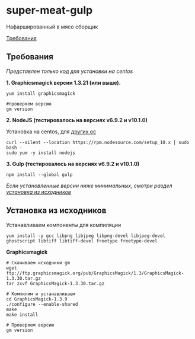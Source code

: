 # super-meat-gulp
Нафаршированный в мясо сборщик

[Требования](#Требования)

## Требования
*Представлен только код для установки на centos*

**1. Graphicsmagick версии 1.3.21 (или выше).**
```
yum install graphicsmagick

#проверяем версию
gm version
```

**2. NodeJS (тестировалось на версиях v6.9.2 и v10.1.0)**

Установка на centos, для [других ос](https://nodejs.org/en/download/package-manager/)
```
curl --silent --location https://rpm.nodesource.com/setup_10.x | sudo bash -
sudo yum -y install nodejs
```


**3. Gulp (тестировалось на версиях v6.9.2 и v10.1.0)**
```
npm install --global gulp
```




*Если установленные версии ниже минимальных, смотри раздел [установка из исходников](#Установка-из-исходников)*

## Установка из исходников
Устанавливаем компоненты для компиляции
```
yum install -y gcc libpng libjpeg libpng-devel libjpeg-devel ghostscript libtiff libtiff-devel freetype freetype-devel
```
**Graphicsmagick**
```
# Скачиваем исходники gm
wget ftp://ftp.graphicsmagick.org/pub/GraphicsMagick/1.3/GraphicsMagick-1.3.30.tar.gz
tar zxvf GraphicsMagick-1.3.30.tar.gz

# Компилим и устанавливаем
cd GraphicsMagick-1.3.9
./configure --enable-shared
make
make install

# Проверяем версию
gm version
```
